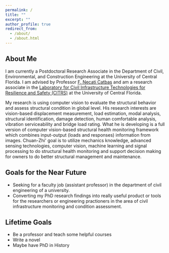 ```yaml
---
permalink: /
title: ""
excerpt: ""
author_profile: true
redirect_from: 
  - /about/
  - /about.html
---
```


## About Me

I am currently a Postdoctoral Research Associate in the Department of Civil, Environmental, and Construction Engineering at the University of Central Florida. I am advised by Professor [F. Necati Catbas](https://www.cece.ucf.edu/catbas/) and am a research associate in the [Laboratory for Civil Infrastructure Technologies for Resilience and Safety (CITRS)](https://www.cece.ucf.edu/CITRS/) at the University of Central Florida. 

My research is using computer vision to evaluate the structural behavior and assess structural condition in global level. His research interests are vision-based displacement measurement, load estimation, modal analysis, structural identification, damage detection, human comfortable analysis, vibration serviceability and bridge load rating. What he is developing is a full version of computer vision-based structural health monitoring framework which combines input-output (loads and responses) information from images. Chuan-Zhi' goal is to utilize mechanics knowledge, advanced sensing technologies, computer vision, machine learning and signal processing to do structural health monitoring and support decision making for owners to do better structural management and maintenance.

<!-- Working in the Materials Research Department, my responsibility  is to fulfill the requirement of materials informatics research in the group. Machine learning techniques are applied to analyze problems in materials science. Typical duties include: text mining data from literatures and patents; clarify the connection between different objects; statistically analyze the property-structure-process relation, etc.  -->

<!-- A side quest of mine for this semester is to complete the [deep learning courses](https://www.deeplearning.ai/) offered by Andrew Ng on Coursera. Check it out if you are interested. Welcome to discuss! -->

## Goals for the Near Future

* Seeking for a faculty job (assistant professor) in the department of civil engineering of a university.
* Converting my PhD research findings into really useful product or tools for the researchers or engineering practioners in the area of civil infrastructure monitoring and condition assessment. 

## Lifetime Goals

* Be a professor and teach some helpful courses
* Write a novel
* Maybe have PhD in History

<!-- Like many other Jekyll-based GitHub Pages templates, academicpages makes you separate the website's content from its form. The content & metadata of your website are in structured markdown files, while various other files constitute the theme, specifying how to transform that content & metadata into HTML pages. You keep these various markdown (.md), YAML (.yml), HTML, and CSS files in a public GitHub repository. Each time you commit and push an update to the repository, the [GitHub pages](https://pages.github.com/) service creates static HTML pages based on these files, which are hosted on GitHub's servers free of charge.

Create content & metadata
For site content, there is one markdown file for each type of content, which are stored in directories like _publications, _talks, _posts, _teaching, or _pages. For example, each talk is a markdown file in the [_talks directory](https://github.com/academicpages/academicpages.github.io/tree/master/_talks). At the top of each markdown file is structured data in YAML about the talk, which the theme will parse to do lots of cool stuff. The same structured data about a talk is used to generate the list of talks on the [Talks page](https://academicpages.github.io/talks), each [individual page](https://academicpages.github.io/talks/2012-03-01-talk-1) for specific talks, the talks section for the [CV page](https://academicpages.github.io/cv), and the [map of places you've given a talk](https://academicpages.github.io/talkmap.html) (if you run this [python file](https://github.com/academicpages/academicpages.github.io/blob/master/talkmap.py) or [Jupyter notebook](https://github.com/academicpages/academicpages.github.io/blob/master/talkmap.ipynb), which creates the HTML for the map based on the contents of the _talks directory).

**Markdown generator**

I have also created [a set of Jupyter notebooks](https://github.com/academicpages/academicpages.github.io/tree/master/markdown_generator
) that converts a CSV containing structured data about talks or presentations into individual markdown files that will be properly formatted for the academicpages template. The sample CSVs in that directory are the ones I used to create my own personal website at stuartgeiger.com. My usual workflow is that I keep a spreadsheet of my publications and talks, then run the code in these notebooks to generate the markdown files, then commit and push them to the GitHub repository.

How to edit your site's GitHub repository
Many people use a git client to create files on their local computer and then push them to GitHub's servers. If you are not familiar with git, you can directly edit these configuration and markdown files directly in the github.com interface. Navigate to a file (like [this one](https://github.com/academicpages/academicpages.github.io/blob/master/_talks/2012-03-01-talk-1.md) and click the pencil icon in the top right of the content preview (to the right of the "Raw | Blame | History" buttons). You can delete a file by clicking the trashcan icon to the right of the pencil icon. You can also create new files or upload files by navigating to a directory and clicking the "Create new file" or "Upload files" buttons. 

Example: editing a markdown file for a talk
![Editing a markdown file for a talk](/images/editing-talk.png) -->
